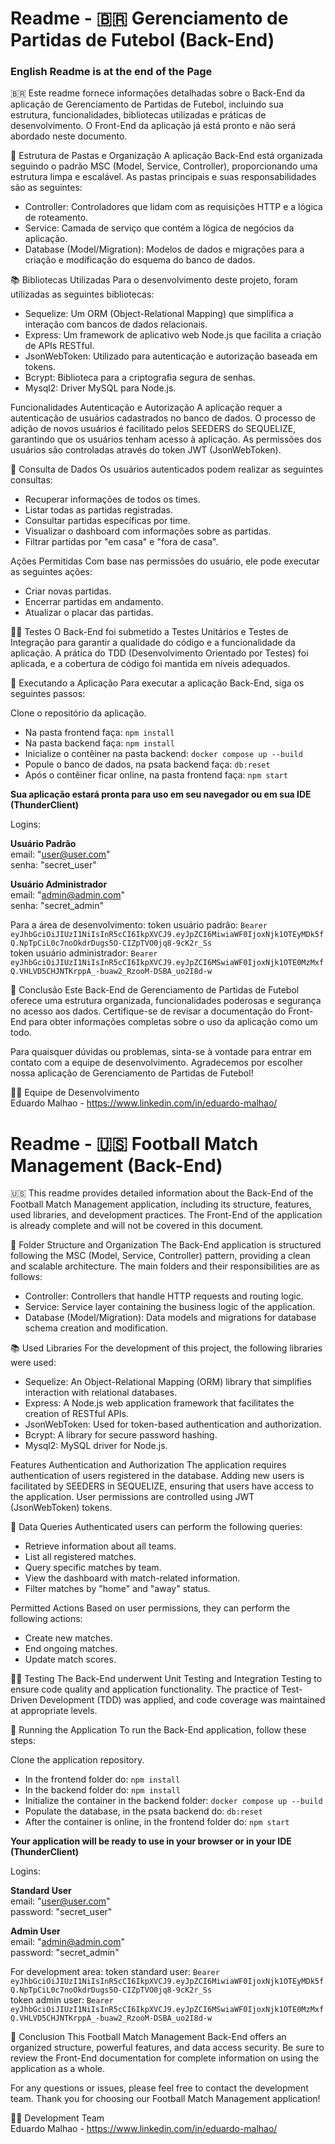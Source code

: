 # Readme - 🇧🇷 Gerenciamento de Partidas de Futebol (Back-End) #
<h3>English Readme is at the end of the Page</h3>

🇧🇷 Este readme fornece informações detalhadas sobre o Back-End da aplicação de Gerenciamento de Partidas de Futebol, incluindo sua estrutura, funcionalidades, bibliotecas utilizadas e práticas de desenvolvimento. O Front-End da aplicação já está pronto e não será abordado neste documento.

📂 Estrutura de Pastas e Organização
A aplicação Back-End está organizada seguindo o padrão MSC (Model, Service, Controller), proporcionando uma estrutura limpa e escalável. As pastas principais e suas responsabilidades são as seguintes:

* Controller: Controladores que lidam com as requisições HTTP e a lógica de roteamento.
* Service: Camada de serviço que contém a lógica de negócios da aplicação.
* Database (Model/Migration): Modelos de dados e migrações para a criação e modificação do esquema do banco de dados.

📚 Bibliotecas Utilizadas
Para o desenvolvimento deste projeto, foram utilizadas as seguintes bibliotecas:

* Sequelize: Um ORM (Object-Relational Mapping) que simplifica a interação com bancos de dados relacionais.
* Express: Um framework de aplicativo web Node.js que facilita a criação de APIs RESTful.
* JsonWebToken: Utilizado para autenticação e autorização baseada em tokens.
* Bcrypt: Biblioteca para a criptografia segura de senhas.
* Mysql2: Driver MySQL para Node.js.

Funcionalidades
Autenticação e Autorização
A aplicação requer a autenticação de usuários cadastrados no banco de dados. O processo de adição de novos usuários é facilitado pelos SEEDERS do SEQUELIZE, garantindo que os usuários tenham acesso à aplicação. As permissões dos usuários são controladas através do token JWT (JsonWebToken).

📑 Consulta de Dados
Os usuários autenticados podem realizar as seguintes consultas:

* Recuperar informações de todos os times.
* Listar todas as partidas registradas.
* Consultar partidas específicas por time.
* Visualizar o dashboard com informações sobre as partidas.
* Filtrar partidas por "em casa" e "fora de casa".

Ações Permitidas
Com base nas permissões do usuário, ele pode executar as seguintes ações:

* Criar novas partidas.
* Encerrar partidas em andamento.
* Atualizar o placar das partidas.

👨‍🔬 Testes
O Back-End foi submetido a Testes Unitários e Testes de Integração para garantir a qualidade do código e a funcionalidade da aplicação. A prática do TDD (Desenvolvimento Orientado por Testes) foi aplicada, e a cobertura de código foi mantida em níveis adequados.

📱 Executando a Aplicação
Para executar a aplicação Back-End, siga os seguintes passos:

Clone o repositório da aplicação.
* Na pasta frontend faça: `npm install`
* Na pasta backend faça: `npm install`
* Inicialize o contêiner na pasta backend: `docker compose up --build`
* Popule o banco de dados, na psata backend faça: `db:reset`
* Após o contêiner ficar online, na pasta frontend faça: `npm start`

__Sua aplicação estará pronta para uso em seu navegador ou em sua IDE (ThunderClient)__

Logins:

__Usuário Padrão__  
email: "user@user.com"  
senha: "secret_user"

__Usuário Administrador__  
email: "admin@admin.com"  
senha: "secret_admin"

Para a área de desenvolvimento: 
token usuário padrão: `Bearer eyJhbGciOiJIUzI1NiIsInR5cCI6IkpXVCJ9.eyJpZCI6MiwiaWF0IjoxNjk1OTEyMDk5fQ.NpTpCiL0c7noOkdrDugs5O-CIZpTVO0jq8-9cK2r_Ss`  
token usuário administrador: `Bearer eyJhbGciOiJIUzI1NiIsInR5cCI6IkpXVCJ9.eyJpZCI6MSwiaWF0IjoxNjk1OTE0MzMxfQ.VHLVD5CHJNTKrppA_-buaw2_RzooM-DSBA_uo2I8d-w`

📍 Conclusão
Este Back-End de Gerenciamento de Partidas de Futebol oferece uma estrutura organizada, funcionalidades poderosas e segurança no acesso aos dados. Certifique-se de revisar a documentação do Front-End para obter informações completas sobre o uso da aplicação como um todo.

Para quaisquer dúvidas ou problemas, sinta-se à vontade para entrar em contato com a equipe de desenvolvimento.
Agradecemos por escolher nossa aplicação de Gerenciamento de Partidas de Futebol!

🧑‍💻 Equipe de Desenvolvimento  
Eduardo Malhao - https://www.linkedin.com/in/eduardo-malhao/  

# Readme - 🇺🇸 Football Match Management (Back-End) #  

🇺🇸 This readme provides detailed information about the Back-End of the Football Match Management application, including its structure, features, used libraries, and development practices. The Front-End of the application is already complete and will not be covered in this document.

📂 Folder Structure and Organization
The Back-End application is structured following the MSC (Model, Service, Controller) pattern, providing a clean and scalable architecture. The main folders and their responsibilities are as follows:

* Controller: Controllers that handle HTTP requests and routing logic.
* Service: Service layer containing the business logic of the application.
* Database (Model/Migration): Data models and migrations for database schema creation and modification.

📚 Used Libraries
For the development of this project, the following libraries were used:

* Sequelize: An Object-Relational Mapping (ORM) library that simplifies interaction with relational databases.
* Express: A Node.js web application framework that facilitates the creation of RESTful APIs.
* JsonWebToken: Used for token-based authentication and authorization.
* Bcrypt: A library for secure password hashing.
* Mysql2: MySQL driver for Node.js.

Features
Authentication and Authorization
The application requires authentication of users registered in the database. Adding new users is facilitated by SEEDERS in SEQUELIZE, ensuring that users have access to the application. User permissions are controlled using JWT (JsonWebToken) tokens.

📑 Data Queries
Authenticated users can perform the following queries:

* Retrieve information about all teams.
* List all registered matches.
* Query specific matches by team.
* View the dashboard with match-related information.
* Filter matches by "home" and "away" status.

Permitted Actions
Based on user permissions, they can perform the following actions:

* Create new matches.
* End ongoing matches.
* Update match scores.

👨‍🔬 Testing
The Back-End underwent Unit Testing and Integration Testing to ensure code quality and application functionality. The practice of Test-Driven Development (TDD) was applied, and code coverage was maintained at appropriate levels.

📱 Running the Application
To run the Back-End application, follow these steps:

Clone the application repository.
* In the frontend folder do: `npm install`
* In the backend folder do: `npm install`
* Initialize the container in the backend folder: `docker compose up --build`
* Populate the database, in the psata backend do: `db:reset`
* After the container is online, in the frontend folder do: `npm start`

__Your application will be ready to use in your browser or in your IDE (ThunderClient)__

Logins:

__Standard User__  
email: "user@user.com"  
password: "secret_user"

__Admin User__  
email: "admin@admin.com"  
password: "secret_admin"

For development area: 
token standard user: `Bearer eyJhbGciOiJIUzI1NiIsInR5cCI6IkpXVCJ9.eyJpZCI6MiwiaWF0IjoxNjk1OTEyMDk5fQ.NpTpCiL0c7noOkdrDugs5O-CIZpTVO0jq8-9cK2r_Ss`  
token admin user: `Bearer eyJhbGciOiJIUzI1NiIsInR5cCI6IkpXVCJ9.eyJpZCI6MSwiaWF0IjoxNjk1OTE0MzMxfQ.VHLVD5CHJNTKrppA_-buaw2_RzooM-DSBA_uo2I8d-w`

📍 Conclusion
This Football Match Management Back-End offers an organized structure, powerful features, and data access security. Be sure to review the Front-End documentation for complete information on using the application as a whole.

For any questions or issues, please feel free to contact the development team.
Thank you for choosing our Football Match Management application!

🧑‍💻 Development Team  
Eduardo Malhao - https://www.linkedin.com/in/eduardo-malhao/  
